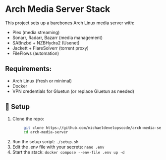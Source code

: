 # Arch Media Server Stack

This project sets up a barebones Arch Linux media server with:
- Plex (media streaming)
- Sonarr, Radarr, Bazarr (media management)
- SABnzbd + NZBHydra2 (Usenet)
- Jackett + FlareSolverr (torrent proxy)
- FileFlows (automation)

## Requirements:
- Arch Linux (fresh or minimal)
- Docker
- VPN credentials for Gluetun (or replace Gluetun as needed)

## 🚀 Setup

1. Clone the repo:
   ```bash
        git clone https://github.com/michaeldevelopscode/arch-media-server.git
        cd arch-media-server
   ```
2. Run the setup script: ```./setup.sh```
3. Edit the .env file with your secrets: ```nano .env```
4. Start the stack: ```docker compose --env-file .env up -d```
